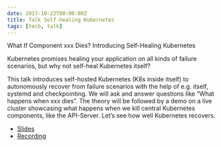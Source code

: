 ```yaml
---
date: 2017-10-22T00:00:00Z
title: Talk Self-healing Kubernetes
tags: [tech, talk]
---
```

What If Component xxx Dies? Introducing Self-Healing Kubernetes

Kubernetes promises healing your application on all kinds of failure scenarios,
but why not self-heal Kubernetes itself? 

This talk introduces self-hosted Kubernetes (K8s inside itself) to autonomously
recover from failure scenarios with the help of e.g. itself, systemd and
checkpointing. We will ask and answer questions like “What happens when xxx
dies”. The theory will be followed by a demo on a live cluster showcasing what
happens when we kill central Kubernetes components, like the API-Server. Let’s
see how well Kubernetes recovers.

- [Slides](/static/self-healing-k8s.pdf)
- [Recording](https://media.ccc.de/v/ASG2017-137-what_if_component_xxx_dies_introducing_self-healing_kubernetes)
